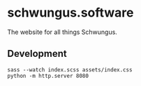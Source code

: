 # schwungus.software

The website for all things Schwungus.

## Development

```
sass --watch index.scss assets/index.css
python -m http.server 8080
```
